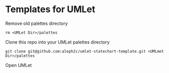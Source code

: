 # Templates for UMLet

Remove old palettes directory

    rm <UMLet Dir>/palettes
    
Clone this repo into your UMLet palettes directory

    git clone git@github.com:aleph2c/umlet-statechart-template.git <UMLmet Dir>/palettes
    
Open UMLet
